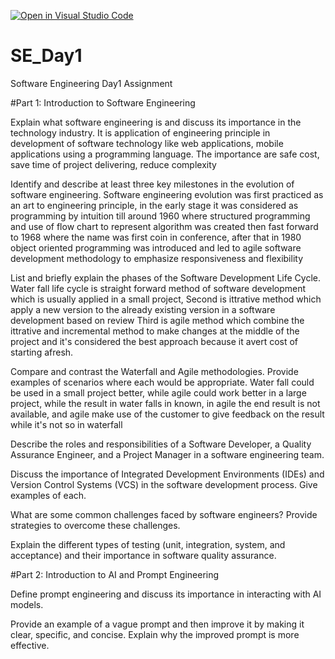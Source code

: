 [![Open in Visual Studio Code](https://classroom.github.com/assets/open-in-vscode-2e0aaae1b6195c2367325f4f02e2d04e9abb55f0b24a779b69b11b9e10269abc.svg)](https://classroom.github.com/online_ide?assignment_repo_id=15574990&assignment_repo_type=AssignmentRepo)
# SE_Day1
Software Engineering Day1 Assignment

#Part 1: Introduction to Software Engineering

Explain what software engineering is and discuss its importance in the technology industry.
It is application of engineering principle in development of software technology like web applications, mobile applications using a programming language. 
The importance are safe cost, save time of project delivering, reduce complexity 

Identify and describe at least three key milestones in the evolution of software engineering.
Software engineering evolution was first practiced as an art to engineering principle, in the early stage it was considered as programming by intuition till around 1960 where structured programming and use of flow chart to represent algorithm was created then fast forward to 1968 where the name was first coin in conference, after that in 1980 object oriented programming was introduced and led to agile software development methodology to emphasize responsiveness and flexibility 

List and briefly explain the phases of the Software Development Life Cycle.
Water fall life cycle is straight forward method of software development which is usually applied in a small project, 
Second is ittrative method which apply a new version to the already existing version in a software development based on review 
Third is agile method which combine the ittrative and incremental method to make changes at the middle of the project and it's considered the best approach because it avert cost of starting afresh.

Compare and contrast the Waterfall and Agile methodologies. Provide examples of scenarios where each would be appropriate.
Water fall could be used in a small project better, while agile could work better in a large project, while the result in water falls in known, in agile the end result is not available, and agile make use of the customer to give feedback on the result while it's not so in waterfall 


Describe the roles and responsibilities of a Software Developer, a Quality Assurance Engineer, and a Project Manager in a software engineering team.


Discuss the importance of Integrated Development Environments (IDEs) and Version Control Systems (VCS) in the software development process. Give examples of each.


What are some common challenges faced by software engineers? Provide strategies to overcome these challenges.


Explain the different types of testing (unit, integration, system, and acceptance) and their importance in software quality assurance.


#Part 2: Introduction to AI and Prompt Engineering


Define prompt engineering and discuss its importance in interacting with AI models.


Provide an example of a vague prompt and then improve it by making it clear, specific, and concise. Explain why the improved prompt is more effective.

